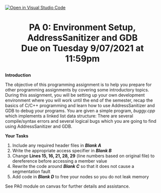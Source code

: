 [![Open in Visual Studio Code](https://classroom.github.com/assets/open-in-vscode-f059dc9a6f8d3a56e377f745f24479a46679e63a5d9fe6f495e02850cd0d8118.svg)](https://classroom.github.com/online_ide?assignment_repo_id=5539781&assignment_repo_type=AssignmentRepo)
# <p align="center">PA 0: Environment Setup, AddressSanitizer and GDB <br> Due on Tuesday 9/07/2021 at 11:59pm <p>

**Introduction**

The objective of this programming assignment is to help you prepare for other programming assignments by covering some introductory topics. During this assignment, you will be setting up your own development environment where you will work until the end of the semester, recap the basics of C/C++ programming and learn how to use AddressSanitizer and GDB to debug your programs. You are given a simple program, _buggy.cpp_ which implements a linked list data structure: There are several compile/syntax errors and several logical bugs which you are going to find using AddressSanitizer and GDB.

**Your Tasks**

1. Include any required header files in **_Blank A_**
2. Write the appropriate access specifier in **_Blank B_**
3. Change **Lines 15, 16, 21, 28, 29** (line numbers based on original file) to dereference before accessing a member value
4. Rewrite the code around **_Blank C_** so that it does not cause a segmentation fault
5. Add code in **_Blank D_** to free your nodes so you do not leak memory

See PA0 module on canvas for further details and assistance. 
